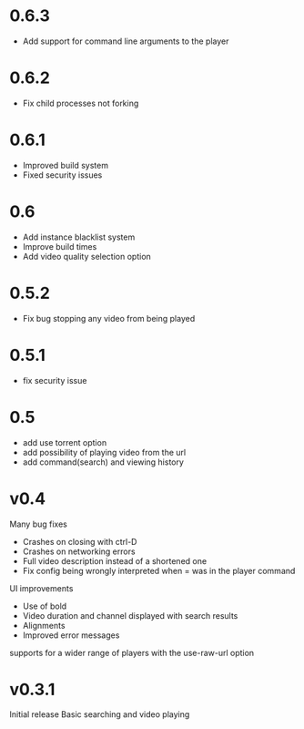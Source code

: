 0.6.3
===
- Add support for command line arguments to the player

0.6.2
===
- Fix child processes not forking

0.6.1
===
- Improved build system
- Fixed security issues

0.6
===
- Add instance blacklist system
- Improve build times
- Add video quality selection option

0.5.2
===
- Fix bug stopping any video from being played

0.5.1
===
- fix security issue

0.5
===
- add use torrent option
- add possibility of playing video from the url
- add command(search) and viewing history

v0.4
====
Many bug fixes

- Crashes on closing with ctrl-D
- Crashes on networking errors
- Full video description instead of a shortened one
- Fix config being wrongly interpreted when = was in the player command

UI improvements

- Use of bold
- Video duration and channel displayed with search results
- Alignments
- Improved error messages


supports for a wider range of players with the use-raw-url option



v0.3.1
======
Initial release
Basic searching and video playing
